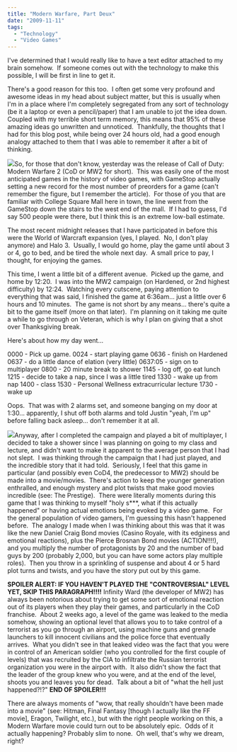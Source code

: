 ```yaml
---
title: "Modern Warfare, Part Deux"
date: "2009-11-11"
tags:
  - "Technology"
  - "Video Games"
---
```


I've determined that I would really like to have a text editor attached to my brain somehow.  If someone comes out with the technology to make this possible, I will be first in line to get it.

There's a good reason for this too.  I often get some very profound and awesome ideas in my head about subject matter, but this is usually when I'm in a place where I'm completely segregated from any sort of technology (be it a laptop or even a pencil/paper) that I am unable to jot the idea down.  Coupled with my terrible short term memory, this means that 95% of these amazing ideas go unwritten and unnoticed.  Thankfully, the thoughts that I had for this blog post, while being over 24 hours old, had a good enough analogy attached to them that I was able to remember it after a bit of thinking.

![](images/modern-warfare-2-gameplay-photos1254532753.jpg)So, for those that don't know, yesterday was the release of Call of Duty: Modern Warfare 2 (CoD or MW2 for short).  This was easily one of the most anticipated games in the history of video games, with GameStop actually setting a new record for the most number of preorders for a game (can't remember the figure, but I remember the article).  For those of you that are familiar with College Square Mall here in town, the line went from the GameStop down the stairs to the west end of the mall.  If I had to guess, I'd say 500 people were there, but I think this is an extreme low-ball estimate.

The most recent midnight releases that I have participated in before this were the World of Warcraft expansion (yes, I played.  No, I don't play anymore) and Halo 3.  Usually, I would go home, play the game until about 3 or 4, go to bed, and be tired the whole next day.  A small price to pay, I thought, for enjoying the games.

This time, I went a little bit of a different avenue.  Picked up the game, and home by 12:20.  I was into the MW2 campaign (on Hardened, or 2nd highest difficulty) by 12:24.  Watching every cutscene, paying attention to everything that was said, I finished the game at 6:36am... just a little over 6 hours and 10 minutes.  The game is not short by any means... there's quite a bit to the game itself (more on that later).  I'm planning on it taking me quite a while to go through on Veteran, which is why I plan on giving that a shot over Thanksgiving break.

Here's about how my day went...

0000 - Pick up game. 0024 - start playing game 0636 - finish on Hardened 0637 - do a little dance of elation (very little) 0637:05 - sign on to multiplayer 0800 - 20 minute break to shower 1145 - log off, go eat lunch 1215 - decide to take a nap, since I was a little tired 1330 - wake up from nap 1400 - class 1530 - Personal Wellness extracurricular lecture 1730 - wake up

Oops.  That was with 2 alarms set, and someone banging on my door at 1:30... apparently, I shut off both alarms and told Justin "yeah, I'm up" before falling back asleep... don't remember it at all.

![](images/cod-mw2-1_1517847c.jpg)Anyway, after I completed the campaign and played a bit of multiplayer, I decided to take a shower since I was planning on going to my class and lecture, and didn't want to make it apparent to the average person that I had not slept.  I was thinking through the campaign that I had just played, and the incredible story that it had told.  Seriously, I feel that this game in particular (and possibly even CoD4, the predecessor to MW2) should be made into a movie/movies.  There's action to keep the younger generation enthralled, and enough mystery and plot twists that make good movies incredible (see: The Prestige).  There were literally moments during this game that I was thinking to myself "holy s\*\*\*, what if this actually happened" or having actual emotions being evoked by a video game.  For the general population of video gamers, I'm guessing this hasn't happened before.  The analogy I made when I was thinking about this was that it was like the new Daniel Craig Bond movies (Casino Royale, with its edginess and emotional reactions), plus the Pierce Brosnan Bond movies (ACTION!!!!), and you multiply the number of protagonists by 20 and the number of bad guys by 200 (probably 2,000, but you can have some actors play multiple roles).  Then you throw in a sprinkling of suspense and about 4 or 5 hard plot turns and twists, and you have the story put out by this game.

**SPOILER ALERT: IF YOU HAVEN'T PLAYED THE "CONTROVERSIAL" LEVEL YET, SKIP THIS PARAGRAPH!!!!** Infinity Ward (the developer of MW2) has always been notorious about trying to get some sort of emotional reaction out of its players when they play their games, and particularly in the CoD franchise.  About 2 weeks ago, a level of the game was leaked to the media somehow, showing an optional level that allows you to to take control of a terrorist as you go through an airport, using machine guns and grenade launchers to kill innocent civilians and the police force that eventually arrives.  What you didn't see in that leaked video was the fact that you were in control of an American soldier (who you controlled for the first couple of levels) that was recruited by the CIA to infiltrate the Russian terrorist organization you were in the airport with.  It also didn't show the fact that the leader of the group knew who you were, and at the end of the level, shoots you and leaves you for dead.  Talk about a bit of "what the hell just happened?!?" **END OF SPOILER!!!**

There are always moments of "wow, that really shouldn't have been made into a movie" (see: Hitman, Final Fantasy \[though I actually like the FF movie\], Eragon, Twilight, etc.), but with the right people working on this, a Modern Warfare movie could turn out to be absolutely epic.  Odds of it actually happening? Probably slim to none.  Oh well, that's why we dream, right?
